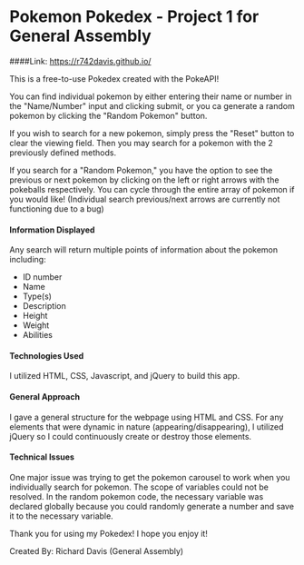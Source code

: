 # Pokemon Pokedex - Project 1 for General Assembly

####Link: https://r742davis.github.io/

This is a free-to-use Pokedex created with the PokeAPI!

You can find individual pokemon by either entering their name or number in the "Name/Number" input and clicking submit, or you ca generate a random pokemon by clicking the "Random Pokemon" button.

If you wish to search for a new pokemon, simply press the "Reset" button to clear the viewing field. Then you may search for a pokemon with the 2 previously defined methods.

If you search for a "Random Pokemon," you have the option to see the previous or next pokemon by clicking on the left or right arrows with the pokeballs respectively. You can cycle through the entire array of pokemon if you would like! (Individual search previous/next arrows are currently not functioning due to a bug)

#### Information Displayed

Any search will return multiple points of information about the pokemon including:
- ID number
- Name
- Type(s)
- Description
- Height
- Weight
- Abilities

#### Technologies Used

I utilized HTML, CSS, Javascript, and jQuery to build this app.

#### General Approach

I gave a general structure for the webpage using HTML and CSS. For any elements that were dynamic in nature (appearing/disappearing), I utilized jQuery so I could continuously create or destroy those elements.

#### Technical Issues

One major issue was trying to get the pokemon carousel to work when you individually search for pokemon. The scope of variables could not be resolved. In the random pokemon code, the necessary variable was declared globally because you could randomly generate a number and save it to the necessary variable.

Thank you for using my Pokedex! I hope you enjoy it!

Created By: Richard Davis (General Assembly)

